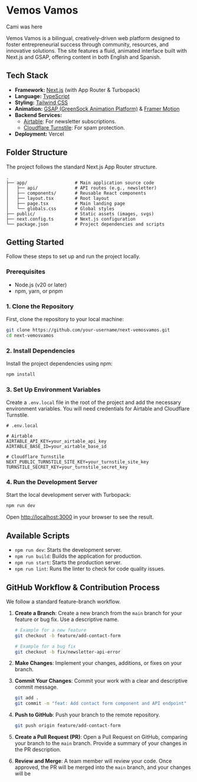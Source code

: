 # Vemos Vamos

Cami was here

Vemos Vamos is a bilingual, creatively-driven web platform designed to foster entrepreneurial success through community, resources, and innovative solutions. The site features a fluid, animated interface built with Next.js and GSAP, offering content in both English and Spanish.

## Tech Stack

-   **Framework:** [Next.js](https://nextjs.org/) (with App Router & Turbopack)
-   **Language:** [TypeScript](https://www.typescriptlang.org/)
-   **Styling:** [Tailwind CSS](https://tailwindcss.com/)
-   **Animation:** [GSAP (GreenSock Animation Platform)](https://greensock.com/gsap/) & [Framer Motion](https://www.framer.com/motion/)
-   **Backend Services:**
    -   [Airtable](https://airtable.com/): For newsletter subscriptions.
    -   [Cloudflare Turnstile](https://www.cloudflare.com/products/turnstile/): For spam protection.
-   **Deployment:** Vercel

## Folder Structure

The project follows the standard Next.js App Router structure.

```
.
├── app/                  # Main application source code
│   ├── api/              # API routes (e.g., newsletter)
│   ├── components/       # Reusable React components
│   ├── layout.tsx        # Root layout
│   ├── page.tsx          # Main landing page
│   └── globals.css       # Global styles
├── public/               # Static assets (images, svgs)
├── next.config.ts        # Next.js configuration
└── package.json          # Project dependencies and scripts
```

## Getting Started

Follow these steps to set up and run the project locally.

### Prerequisites

-   Node.js (v20 or later)
-   npm, yarn, or pnpm

### 1. Clone the Repository

First, clone the repository to your local machine:

```sh
git clone https://github.com/your-username/next-vemosvamos.git
cd next-vemosvamos
```

### 2. Install Dependencies

Install the project dependencies using npm:

```sh
npm install
```

### 3. Set Up Environment Variables

Create a `.env.local` file in the root of the project and add the necessary environment variables. You will need credentials for Airtable and Cloudflare Turnstile.

```env
# .env.local

# Airtable
AIRTABLE_API_KEY=your_airtable_api_key
AIRTABLE_BASE_ID=your_airtable_base_id

# Cloudflare Turnstile
NEXT_PUBLIC_TURNSTILE_SITE_KEY=your_turnstile_site_key
TURNSTILE_SECRET_KEY=your_turnstile_secret_key
```

### 4. Run the Development Server

Start the local development server with Turbopack:

```sh
npm run dev
```

Open [http://localhost:3000](http://localhost:3000) in your browser to see the result.

## Available Scripts

-   `npm run dev`: Starts the development server.
-   `npm run build`: Builds the application for production.
-   `npm run start`: Starts the production server.
-   `npm run lint`: Runs the linter to check for code quality issues.

## GitHub Workflow & Contribution Process

We follow a standard feature-branch workflow.

1.  **Create a Branch**: Create a new branch from the `main` branch for your feature or bug fix. Use a descriptive name.
    ```sh
    # Example for a new feature
    git checkout -b feature/add-contact-form

    # Example for a bug fix
    git checkout -b fix/newsletter-api-error
    ```

2.  **Make Changes**: Implement your changes, additions, or fixes on your branch.

3.  **Commit Your Changes**: Commit your work with a clear and descriptive commit message.
    ```sh
    git add .
    git commit -m "feat: Add contact form component and API endpoint"
    ```

4.  **Push to GitHub**: Push your branch to the remote repository.
    ```sh
    git push origin feature/add-contact-form
    ```

5.  **Create a Pull Request (PR)**: Open a Pull Request on GitHub, comparing your branch to the `main` branch. Provide a summary of your changes in the PR description.

6.  **Review and Merge**: A team member will review your code. Once approved, the PR will be merged into the `main` branch, and your changes will be